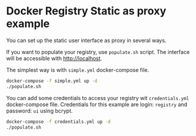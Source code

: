 # Docker Registry Static as proxy example

You can set up the static user interface as proxy in several ways.

If you want to populate your registry, use `populate.sh` script.
The interface will be accessible with <http://localhost>.

The simplest way is with `simple.yml` docker-compose file.

```sh
docker-compose -f simple.yml up -d
./populate.sh
```

You can add some credentials to access your registry wit `credentials.yml` docker-compose file.
Credentials for this example are login: `registry` and password: `ui` using bcrypt.

```sh
docker-compose -f credentials.yml up -d
./populate.sh
```
